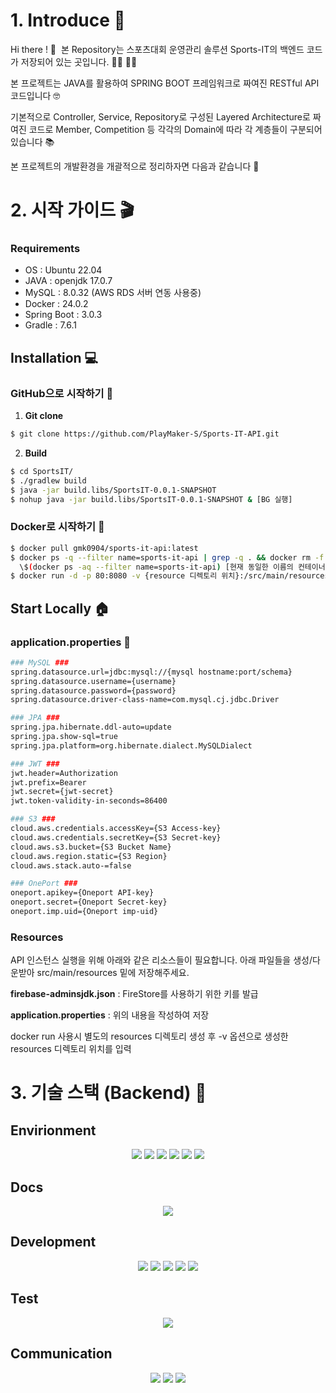# 1. Introduce 🙌

Hi there ! 👋  본 Repository는 스포츠대회 운영관리 솔루션 Sports-IT의 백엔드 코드가 저장되어 있는 곳입니다. 🙋‍♂️ 🙋‍♀️

본 프로젝트는 JAVA를 활용하여 SPRING BOOT 프레임워크로 짜여진 RESTful API 코드입니다 🤓

기본적으로 Controller, Service, Repository로 구성된 Layered Architecture로 짜여진 코드로 Member, Competition 등 각각의 Domain에 따라 각 계층들이 구분되어 있습니다 📚

본 프로젝트의 개발환경을 개괄적으로 정리하자면 다음과 같습니다 🧐

# 2. 시작 가이드 🎬

### Requirements 

- OS : Ubuntu 22.04
- JAVA : openjdk 17.0.7
- MySQL : 8.0.32 (AWS RDS 서버 연동 사용중)
- Docker : 24.0.2
- Spring Boot : 3.0.3
- Gradle : 7.6.1

## Installation 💻

### GitHub으로 시작하기 🐙

1. **Git clone**

  ```bash
  $ git clone https://github.com/PlayMaker-S/Sports-IT-API.git
  ```

2. **Build**

```bash
$ cd SportsIT/
$ ./gradlew build
$ java -jar build.libs/SportsIT-0.0.1-SNAPSHOT
$ nohup java -jar build.libs/SportsIT-0.0.1-SNAPSHOT & [BG 실행]
```

### Docker로 시작하기 🐳

```bash
$ docker pull gmk0904/sports-it-api:latest
$ docker ps -q --filter name=sports-it-api | grep -q . && docker rm -f 
  \$(docker ps -aq --filter name=sports-it-api) [현재 동일한 이름의 컨테이너가 실행중이라면 종료]
$ docker run -d -p 80:8080 -v {resource 디렉토리 위치}:/src/main/resources --name sports-it-api gmk0904/sports-it-api:latest
```

## Start Locally 🏠

### application.properties 📃

```bash
### MySQL ###
spring.datasource.url=jdbc:mysql://{mysql hostname:port/schema}
spring.datasource.username={username}
spring.datasource.password={password}
spring.datasource.driver-class-name=com.mysql.cj.jdbc.Driver

### JPA ###
spring.jpa.hibernate.ddl-auto=update
spring.jpa.show-sql=true
spring.jpa.platform=org.hibernate.dialect.MySQLDialect

### JWT ###
jwt.header=Authorization
jwt.prefix=Bearer
jwt.secret={jwt-secret}
jwt.token-validity-in-seconds=86400

### S3 ###
cloud.aws.credentials.accessKey={S3 Access-key}
cloud.aws.credentials.secretKey={S3 Secret-key}
cloud.aws.s3.bucket={S3 Bucket Name}
cloud.aws.region.static={S3 Region}
cloud.aws.stack.auto-=false

### OnePort ###
oneport.apikey={Oneport API-key}
oneport.secret={Oneport Secret-key}
oneport.imp.uid={Oneport imp-uid}
```

### Resources

API 인스턴스 실행을 위해 아래와 같은 리소스들이 필요합니다. 
아래 파일들을 생성/다운받아 src/main/resources 밑에 저장해주세요.

**firebase-adminsjdk.json** : FireStore를 사용하기 위한 키를 발급

**application.properties** : 위의 내용을 작성하여 저장

docker run 사용시 별도의 resources 디렉토리 생성 후 -v 옵션으로 생성한 resources 디렉토리 위치를 입력

# 3. 기술 스택 (Backend) 🥸

## Envirionment
<div align=center>
<img src="https://img.shields.io/badge/intellijidea-000000?style=for-the-badge&logo=intellijidea&logoColor=white">
<img src="https://img.shields.io/badge/git-F05032?style=for-the-badge&logo=git&logoColor=white">
<img src="https://img.shields.io/badge/github-181717?style=for-the-badge&logo=github&logoColor=white">
<img src="https://img.shields.io/badge/docker-2496ED?style=for-the-badge&logo=docker&logoColor=white">
<img src="https://img.shields.io/badge/amazonaws-232F3E?style=for-the-badge&logo=amazonaws&logoColor=white">
<img src="https://img.shields.io/badge/apachetomcat-F8DC75?style=for-the-badge&logo=apachetomcat&logoColor=white">
</div>

## Docs
<div align=center>
<img src="https://img.shields.io/badge/swagger-85EA2D?style=for-the-badge&logo=swagger&logoColor=white">
</div>

## Development
<div align=center>
<img src="https://img.shields.io/badge/JAVA-007396?style=for-the-badge&logo=java&logoColor=white">
<img src="https://img.shields.io/badge/gradle-02303A?style=for-the-badge&logo=gradle&logoColor=white">
<img src="https://img.shields.io/badge/mysql-4479A1?style=for-the-badge&logo=mysql&logoColor=white">
<img src="https://img.shields.io/badge/jsonwebtokens-000000?style=for-the-badge&logo=jsonwebtokens&logoColor=white">
<img src="https://img.shields.io/badge/spring-6DB33F?style=for-the-badge&logo=spring&logoColor=white">
  </div>
  
## Test
<div align=center>
  <img src="https://img.shields.io/badge/junit5-25A162?style=for-the-badge&logo=junit5&logoColor=white">
</div>

## Communication
<div align=center>
  <img src="https://img.shields.io/badge/slack-4A154B?style=for-the-badge&logo=slack&logoColor=white">
  <img src="https://img.shields.io/badge/notion-000000?style=for-the-badge&logo=notion&logoColor=white">
  <img src="https://img.shields.io/badge/discord-5865F2?style=for-the-badge&logo=discord&logoColor=white">
</div>
